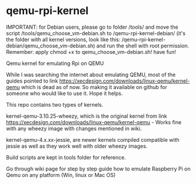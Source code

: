 # qemu-rpi-kernel
IMPORTANT: for Debian users, please go to folder /tools/ and move the script /tools/qemu_choose_vm-debian.sh to /qemu-rpi-kernel-debian/ (it's the folder with all kernel versions, look like this: /qemu-rpi-kernel-debian/qemu_choose_vm-debian.sh) and run the shell with root permission. Remember: apply chmod +x to qemu_choose_vm-debian.sh! have fun!

Qemu kernel for emulating Rpi on QEMU

While I was searching the internet about emulating QEMU, most of the guides pointed to link https://xecdesign.com/downloads/linux-qemu/kernel-qemu which is dead as of now.
So making it available on github for someone who would like to use it.
Hope it helps.

This repo contains two types of kernels.

kernel-qemu-3.10.25-wheezy, which is the original kernel from link https://xecdesign.com/downloads/linux-qemu/kernel-qemu - Works fine with any wheezy image with changes mentioned in wiki.

kernel-qemu-4.x.xx-jessie, are newer kernels compiled compatible with jessie as well as they work well with older wheezy images. 

Build scripts are kept in tools folder for reference.

Go through wiki page for step by step guide how to emulate Raspberry Pi on Qemu on any platform (Win, linux or Mac OS)
